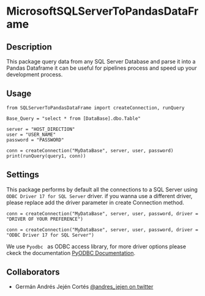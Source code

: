 # MicrosoftSQLServerToPandasDataFrame

## Description

This package query data from any SQL Server Database and parse it into a Pandas Dataframe
it can be useful for pipelines process and speed up your development process.

## Usage

```
from SQLServerToPandasDataFrame import createConnection, runQuery

Base_Query = "select * from [DataBase].dbo.Table"
    
server = "HOST_DIRECTION"
user = "USER_NAME"
password = "PASSWORD"
    
conn = createConnection("MyDataBase", server, user, password)
print(runQuery(query1, conn))
```

## Settings

This package performs by default all the connections to a SQL Server using ``ODBC Driver 17 for SQL Server`` driver. if you wanna use a different driver, please replace add the driver parameter in create Connection method.

```
conn = createConnection("MyDataBase", server, user, password, driver = "DRIVER OF YOUR PREFERENCE")
```


```
conn = createConnection("MyDataBase", server, user, password, driver = "ODBC Driver 17 for SQL Server")
```

We use ``Pyodbc `` as ODBC access library, for more driver options please ckeck the documentation [PyODBC Documentation](https://github.com/mkleehammer/pyodbc).

## Collaborators

- Germán Andrés Jején Cortés [@andres_jejen on twitter](https://twitter.com/andres_jejen)
